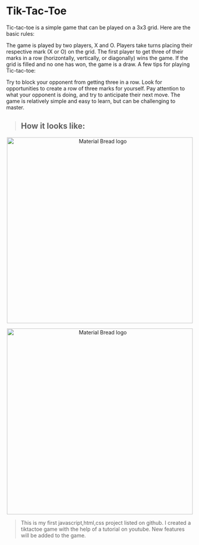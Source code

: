 # Tik-Tac-Toe

Tic-tac-toe is a simple game that can be played on a 3x3 grid. Here are the basic rules:

The game is played by two players, X and O.
Players take turns placing their respective mark (X or O) on the grid.
The first player to get three of their marks in a row (horizontally, vertically, or diagonally) wins the game.
If the grid is filled and no one has won, the game is a draw.
A few tips for playing Tic-tac-toe:

Try to block your opponent from getting three in a row.
Look for opportunities to create a row of three marks for yourself.
Pay attention to what your opponent is doing, and try to anticipate their next move.
The game is relatively simple and easy to learn, but can be challenging to master.

> ## How it looks like: 



<p align="center">
    <img width="500" src="http://user-images.githubusercontent.com/114533891/212600268-38fed7b1-5371-455b-b8f2-d314cbe978bd.png" alt="Material Bread logo">
</p>

<p align="center">
    <img width="500" src="http://user-images.githubusercontent.com/114533891/212600838-a826040e-3378-467f-956b-7e945f58659f.png" alt="Material Bread logo">
</p>







> This is my first javascript,html,css project listed on github. I created a tiktactoe game with the help of a tutorial on youtube. New features will be added to the game.
